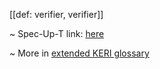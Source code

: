 [[def: verifier, verifier]]

~ Spec-Up-T link: <a href='https://weboftrust.github.io/WOT-terms/docs/glossary/verifier'>here</a>

~ More in <a href="https://weboftrust.github.io/WOT-terms/docs/glossary/verifier">extended KERI glossary</a>
